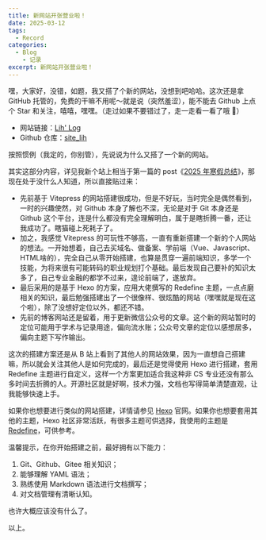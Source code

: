 ```yaml
---
title: 新网站开张营业啦！
date: 2025-03-12
tags:
  - Record
categories:
  - Blog
    - 记录
excerpt: 新网站开张营业啦！
---
```



嘿，大家好，没错，如题，我又搭了个新的网站，没想到吧哈哈。这次还是拿 GitHub 托管的，免费的干嘛不用呢～就是说（突然羞涩），能不能去 Github 上点个 Star 和关注，嘻嘻，嘿嘿。（走过如果不要错过了，走一走看一看了哦 📣）

- 网站链接：[Lih' Log](https://epiphany-leon.github.io/site_lih/) 
- Github 仓库：[site_lih](https://github.com/Epiphany-Leon/site_lih) 

按照惯例（我定的，你别管），先说说为什么又搭了一个新的网站。

其实这部分内容，详见我新个站上相当于第一篇的 post《[2025 年寒假总结](https://epiphany-leon.github.io/site_lih/2025/03/05/2025%20%E5%B9%B4%E5%AF%92%E5%81%87%E6%80%BB%E7%BB%93/)》，那现在处于没什么人知道，所以直接贴过来：

- 先前基于 Vitepress 的网站搭建很成功，但是不好玩，当时完全是偶然看到，一时的兴趣使然，对 Github 本身了解也不深，无论是对于 Git 本身还是 Github 这个平台，连是什么都没有完全理解明白，属于是瞎折腾一番，还让我成功了。瞎猫碰上死耗子了。
- 加之，我感觉 Vitepress 的可玩性不够高，一直有重新搭建一个新的个人网站的想法。一开始想着，自己去买域名、做备案、学前端（Vue、Javascript、HTML啥的），完全自己从零开始搭建，也算是贯穿一遍前端知识，多学一个技能，为将来很有可能转码的职业规划打个基础。最后发现自己要补的知识太多了，自己专业金融的都学不过来，遑论前端了，遂放弃。
- 最后采用的是基于 Hexo 的方案，应用大佬撰写的 Redefine 主题，一点点磨相关的知识，最后勉强搭建出了一个很像样、很炫酷的网站（嘿嘿就是现在这个啦），除了没想好定位以外，都还不错。
- 先前的博客网站还是留着，用于更新微信公众号的文章。这个新的网站暂时的定位可能用于学术与记录用途，偏向流水账；公众号文章的定位以感想居多，偏向主题下写作输出。

这次的搭建方案还是从 B 站上看到了其他人的网站效果，因为一直想自己搭建嘛，所以就会关注其他人是如何完成的，最后还是觉得使用 Hexo 进行搭建，套用 Redefine 主题进行自定义，这样一个方案更加适合我这种非 CS 专业还没有那么多时间去折腾的人。开源社区就是好啊，技术力强，文档也写得简单清楚直观，让我能够快速上手。

如果你也想要进行类似的网站搭建，详情请参见 [Hexo](https://hexo.io/) 官网。如果你也想要套用其他的主题，Hexo 社区非常活跃，有很多主题可供选择，我使用的主题是 [Redefine](https://github.com/EvanNotFound/hexo-theme-redefine/tree/main)，可供参考。

温馨提示，在你开始搭建之前，最好拥有以下能力：

1. Git、Github、Gitee 相关知识；
2. 能够理解 YAML 语法；
3. 熟练使用 Markdown 语法进行文档撰写；
4. 对文档管理有清晰认知。

也许大概应该没有什么了。

以上。
